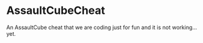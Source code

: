 # AssaultCubeCheat
An AssaultCube cheat that we are coding just for fun and it is not working... yet.

